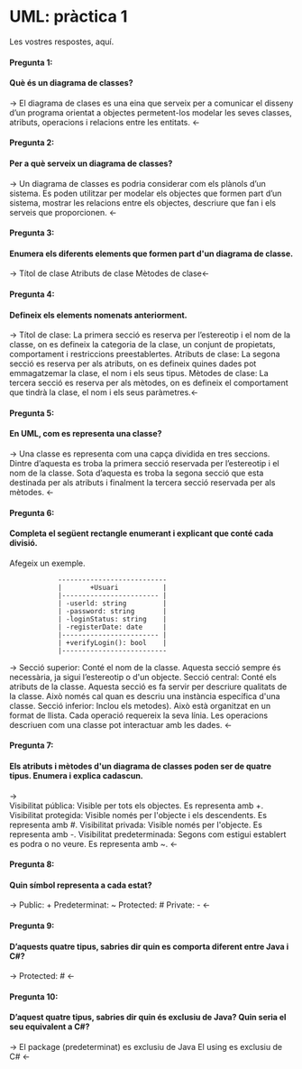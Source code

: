 # UML: pràctica 1

Les vostres respostes, aquí.


#### Pregunta 1:
#### Què és un diagrama de classes?
→ El diagrama de clases es una eina que serveix per a comunicar el disseny d’un programa orientat a objectes permetent-los modelar les seves classes, atributs, operacions i relacions entre les entitats. ← 


#### Pregunta 2:
#### Per a què serveix un diagrama de classes?
→ Un diagrama de classes es podria considerar com els plànols d’un sistema. Es poden utilitzar per modelar els objectes que formen part d’un sistema, mostrar les relacions entre els objectes, descriure que fan i els serveis que proporcionen.  ← 

#### Pregunta 3:
#### Enumera els diferents elements que formen part d'un diagrama de classe.
→ Títol de clase
     Atributs de clase
     Mètodes de clase← 

#### Pregunta 4:
#### Defineix els elements nomenats anteriorment.
→ Títol de clase: La primera secció es reserva per l’estereotip i el nom de la classe, on es defineix la categoria de la clase, un conjunt de propietats, comportament i restriccions preestablertes.
Atributs de clase: La segona secció es reserva per als atributs, on es defineix quines dades pot emmagatzemar la clase, el nom i els seus tipus.
Mètodes de clase: La tercera secció es reserva per als mètodes, on es defineix el    comportament que tindrà la clase, el nom i els seus paràmetres.← 

#### Pregunta 5:
#### En UML, com es representa una classe?
→ Una classe es representa com una capça dividida en tres seccions. Dintre d’aquesta es troba la primera secció reservada per l’estereotip i el nom de la classe. Sota d’aquesta es troba la segona secció que esta destinada per als atributs i finalment la tercera secció reservada per als mètodes. ← 

#### Pregunta 6:
#### Completa el següent rectangle enumerant i explicant que conté cada divisió. 
Afegeix un exemple.


                ---------------------------
                |       +Usuari           |
                |------------------------ |
                | -userld: string         |   
                | -password: string       |
                | -loginStatus: string    |
                | -registerDate: date     |
                |------------------------ |
                | +verifyLogin(): bool    |
                |--------------------------


 → Secció superior: Conté el nom de la classe. Aquesta secció sempre és necessària, ja sigui l’estereotip o d'un objecte.
Secció central: Conté els atributs de la classe. Aquesta secció es fa servir  per descriure qualitats de la classe. Això només cal quan es  descriu una instància específica d'una classe.
Secció inferior: Inclou els metodes). Això està organitzat en un format de llista. Cada operació requereix la seva línia. Les operacions descriuen com una classe pot interactuar amb les dades.
 ← 
#### Pregunta 7:
#### Els atributs i mètodes d'un diagrama de classes poden ser de quatre tipus. Enumera i explica cadascun.
→  
Visibilitat pública: Visible per tots els objectes. Es representa amb +.
Visibilitat protegida: Visible només per l'objecte i els descendents. Es representa amb #.
Visibilitat privada: Visible només per l'objecte. Es representa amb -.
Visibilitat predeterminada:  Segons com estigui establert es podra o no veure. Es representa amb ~.
← 
#### Pregunta 8:
#### Quin símbol representa a cada estat?
→  Public: +
Predeterminat:  ~
Protected: #
Private: -    ← 

#### Pregunta 9:
#### D’aquests quatre tipus, sabries dir quin es comporta diferent entre Java i C#?
→ Protected: #  ←
 
#### Pregunta 10:
#### D’aquest quatre tipus, sabries dir quin és exclusiu de Java? Quin seria el seu equivalent a C#?
→ El package (predeterminat) es exclusiu de Java
El using es exclusiu de C# ← 
